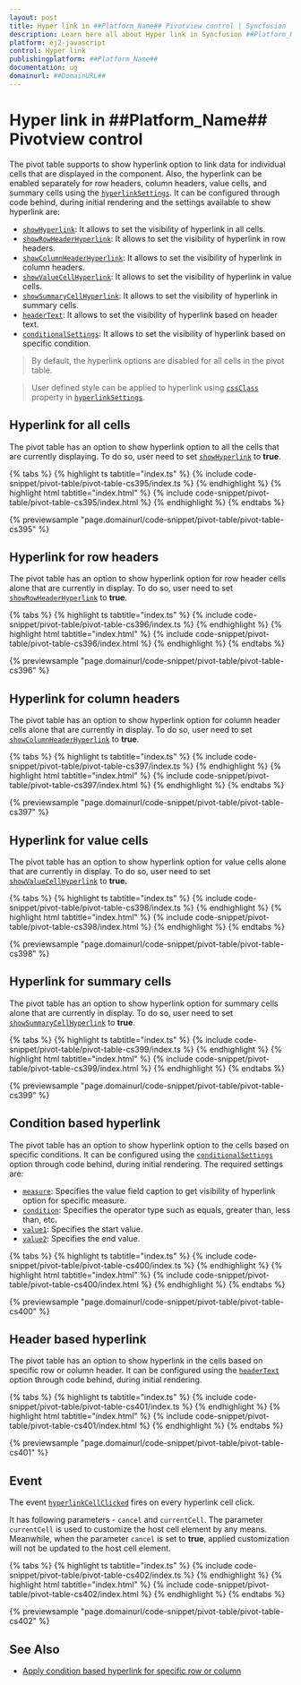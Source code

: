 ```yaml
---
layout: post
title: Hyper link in ##Platform_Name## Pivotview control | Syncfusion
description: Learn here all about Hyper link in Syncfusion ##Platform_Name## Pivotview control of Syncfusion Essential JS 2 and more.
platform: ej2-javascript
control: Hyper link 
publishingplatform: ##Platform_Name##
documentation: ug
domainurl: ##DomainURL##
---
```


# Hyper link in ##Platform_Name## Pivotview control

The pivot table supports to show hyperlink option to link data for individual cells that are displayed in the component. Also, the hyperlink can be enabled separately for row headers, column headers, value cells, and summary cells using the [`hyperlinkSettings`](https://ej2.syncfusion.com/documentation/api/pivotview/hyperlinkSettings/). It can be configured through code behind, during initial rendering and the settings available to show hyperlink are:

* [`showHyperlink`](https://ej2.syncfusion.com/documentation/api/pivotview/hyperlinkSettings/#showhyperlink): It allows to set the visibility of hyperlink in all cells.
* [`showRowHeaderHyperlink`](https://ej2.syncfusion.com/documentation/api/pivotview/hyperlinkSettings/#showrowheaderhyperlink): It allows to set the visibility of hyperlink in row headers.
* [`showColumnHeaderHyperlink`](https://ej2.syncfusion.com/documentation/api/pivotview/hyperlinkSettings/#showcolumnheaderhyperlink): It allows to set the visibility of hyperlink in column headers.
* [`showValueCellHyperlink`](https://ej2.syncfusion.com/documentation/api/pivotview/hyperlinkSettings/#showvaluecellhyperlink): It allows to set the visibility of hyperlink in value cells.
* [`showSummaryCellHyperlink`](https://ej2.syncfusion.com/documentation/api/pivotview/hyperlinkSettings/#showsummarycellhyperlink): It allows to set the visibility of hyperlink in summary cells.
* [`headerText`](https://ej2.syncfusion.com/documentation/api/pivotview/hyperlinkSettings/#headertext): It allows to set the visibility of hyperlink based on header text.
* [`conditionalSettings`](https://ej2.syncfusion.com/documentation/api/pivotview/hyperlinkSettings/#conditionalsettings): It allows to set the visibility of hyperlink based on specific condition.

<!-- markdownlint-disable MD028 -->
> By default, the hyperlink options are disabled for all cells in the pivot table.

> User defined style can be applied to hyperlink using [`cssClass`](https://ej2.syncfusion.com/documentation/api/pivotview/hyperlinkSettings/#cssclass) property in [`hyperlinkSettings`](https://ej2.syncfusion.com/documentation/api/pivotview/hyperlinkSettings/).

## Hyperlink for all cells

The pivot table has an option to show hyperlink option to all the cells that are currently displaying. To do so, user need to set [`showHyperlink`](https://ej2.syncfusion.com/documentation/api/pivotview/hyperlinkSettings/#showhyperlink) to **true**.

{% tabs %}
{% highlight ts tabtitle="index.ts" %}
{% include code-snippet/pivot-table/pivot-table-cs395/index.ts %}
{% endhighlight %}
{% highlight html tabtitle="index.html" %}
{% include code-snippet/pivot-table/pivot-table-cs395/index.html %}
{% endhighlight %}
{% endtabs %}
          
{% previewsample "page.domainurl/code-snippet/pivot-table/pivot-table-cs395" %}

## Hyperlink for row headers

The pivot table has an option to show hyperlink option for row header cells alone that are currently in display. To do so, user need to set [`showRowHeaderHyperlink`](https://ej2.syncfusion.com/documentation/api/pivotview/hyperlinkSettings/#showrowheaderhyperlink) to **true**.

{% tabs %}
{% highlight ts tabtitle="index.ts" %}
{% include code-snippet/pivot-table/pivot-table-cs396/index.ts %}
{% endhighlight %}
{% highlight html tabtitle="index.html" %}
{% include code-snippet/pivot-table/pivot-table-cs396/index.html %}
{% endhighlight %}
{% endtabs %}
          
{% previewsample "page.domainurl/code-snippet/pivot-table/pivot-table-cs396" %}

## Hyperlink for column headers

The pivot table has an option to show hyperlink option for column header cells alone that are currently in display. To do so, user need to set [`showColumnHeaderHyperlink`](https://ej2.syncfusion.com/documentation/api/pivotview/hyperlinkSettings/#showcolumnheaderhyperlink) to **true**.

{% tabs %}
{% highlight ts tabtitle="index.ts" %}
{% include code-snippet/pivot-table/pivot-table-cs397/index.ts %}
{% endhighlight %}
{% highlight html tabtitle="index.html" %}
{% include code-snippet/pivot-table/pivot-table-cs397/index.html %}
{% endhighlight %}
{% endtabs %}
          
{% previewsample "page.domainurl/code-snippet/pivot-table/pivot-table-cs397" %}

## Hyperlink for value cells

The pivot table has an option to show hyperlink option for value cells alone that are currently in display. To do so, user need to set [`showValueCellHyperlink`](https://ej2.syncfusion.com/documentation/api/pivotview/hyperlinkSettings/#showvaluecellhyperlink) to **true**.

{% tabs %}
{% highlight ts tabtitle="index.ts" %}
{% include code-snippet/pivot-table/pivot-table-cs398/index.ts %}
{% endhighlight %}
{% highlight html tabtitle="index.html" %}
{% include code-snippet/pivot-table/pivot-table-cs398/index.html %}
{% endhighlight %}
{% endtabs %}
          
{% previewsample "page.domainurl/code-snippet/pivot-table/pivot-table-cs398" %}

## Hyperlink for summary cells

The pivot table has an option to show hyperlink option for summary cells alone that are currently in display. To do so, user need to set [`showSummaryCellHyperlink`](https://ej2.syncfusion.com/documentation/api/pivotview/hyperlinkSettings/#showsummarycellhyperlink) to **true**.

{% tabs %}
{% highlight ts tabtitle="index.ts" %}
{% include code-snippet/pivot-table/pivot-table-cs399/index.ts %}
{% endhighlight %}
{% highlight html tabtitle="index.html" %}
{% include code-snippet/pivot-table/pivot-table-cs399/index.html %}
{% endhighlight %}
{% endtabs %}
          
{% previewsample "page.domainurl/code-snippet/pivot-table/pivot-table-cs399" %}

## Condition based hyperlink

The pivot table has an option to show hyperlink option to the cells based on specific conditions. It can be configured using the [`conditionalSettings`](https://ej2.syncfusion.com/documentation/api/pivotview/hyperlinkSettings/#conditionalsettings) option through code behind, during initial rendering. The required settings are:

* [`measure`](https://ej2.syncfusion.com/documentation/api/pivotview/conditionalSettings/#measure): Specifies the value field caption to get visibility of hyperlink option for specific measure.
* [`condition`](https://ej2.syncfusion.com/documentation/api/pivotview/conditionalSettings/#conditions): Specifies the operator type such as equals, greater than, less than, etc.
* [`value1`](https://ej2.syncfusion.com/documentation/api/pivotview/conditionalSettings/#value1): Specifies the start value.
* [`value2`](https://ej2.syncfusion.com/documentation/api/pivotview/conditionalSettings/#value2): Specifies the end value.

{% tabs %}
{% highlight ts tabtitle="index.ts" %}
{% include code-snippet/pivot-table/pivot-table-cs400/index.ts %}
{% endhighlight %}
{% highlight html tabtitle="index.html" %}
{% include code-snippet/pivot-table/pivot-table-cs400/index.html %}
{% endhighlight %}
{% endtabs %}
          
{% previewsample "page.domainurl/code-snippet/pivot-table/pivot-table-cs400" %}

## Header based hyperlink

The pivot table has an option to show hyperlink in the cells based on specific row or column header. It can be configured using the [`headerText`](https://ej2.syncfusion.com/documentation/api/pivotview/hyperlinkSettings/#headertext) option through code behind, during initial rendering.

{% tabs %}
{% highlight ts tabtitle="index.ts" %}
{% include code-snippet/pivot-table/pivot-table-cs401/index.ts %}
{% endhighlight %}
{% highlight html tabtitle="index.html" %}
{% include code-snippet/pivot-table/pivot-table-cs401/index.html %}
{% endhighlight %}
{% endtabs %}
          
{% previewsample "page.domainurl/code-snippet/pivot-table/pivot-table-cs401" %}

## Event

The event [`hyperlinkCellClicked`](https://ej2.syncfusion.com/documentation/api/pivotview#hyperlinkcellclick) fires on every hyperlink cell click.

It has following parameters - `cancel` and `currentCell`. The parameter `currentCell` is used to customize the host cell element by any means. Meanwhile, when the parameter `cancel` is set to **true**, applied customization will not be updated to the host cell element.

{% tabs %}
{% highlight ts tabtitle="index.ts" %}
{% include code-snippet/pivot-table/pivot-table-cs402/index.ts %}
{% endhighlight %}
{% highlight html tabtitle="index.html" %}
{% include code-snippet/pivot-table/pivot-table-cs402/index.html %}
{% endhighlight %}
{% endtabs %}
          
{% previewsample "page.domainurl/code-snippet/pivot-table/pivot-table-cs402" %}

## See Also

* [Apply condition based hyperlink for specific row or column](./how-to/apply-condition-based-hyper-link-for-specific-row-or-column)